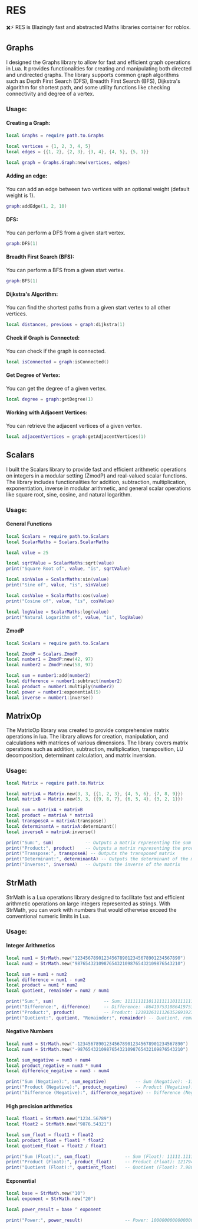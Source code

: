 # RES
✖️⚡ RES is Blazingly fast and abstracted Maths libraries container for roblox.

## Graphs
I designed the Graphs library to allow for fast and efficient graph operations in Lua. It provides functionalities for creating and manipulating both directed and undirected graphs. The library supports common graph algorithms such as Depth First Search (DFS), Breadth First Search (BFS), Dijkstra's algorithm for shortest path, and some utility functions like checking connectivity and degree of a vertex.

### Usage:

#### Creating a Graph:
```lua
local Graphs = require path.to.Graphs

local vertices = {1, 2, 3, 4, 5}
local edges = {{1, 2}, {2, 3}, {3, 4}, {4, 5}, {5, 1}}

local graph = Graphs.Graph:new(vertices, edges)
```
#### Adding an edge:
You can add an edge between two vertices with an optional weight (default weight is 1).
```lua
graph:addEdge(1, 2, 10)
```

#### DFS: 
You can perform a DFS from a given start vertex.
```lua
graph:DFS(1)
```
#### Breadth First Search (BFS): 
You can perform a BFS from a given start vertex.
```lua
graph:BFS(1)
```

#### Dijkstra's Algorithm: 
You can find the shortest paths from a given start vertex to all other vertices.
```lua
local distances, previous = graph:dijkstra(1)
```

#### Check if Graph is Connected: 
You can check if the graph is connected.
```lua
local isConnected = graph:isConnected()
```

#### Get Degree of Vertex: 
You can get the degree of a given vertex.
```lua
local degree = graph:getDegree(1)
```

#### Working with Adjacent Vertices: 
You can retrieve the adjacent vertices of a given vertex.
```lua
local adjacentVertices = graph:getAdjacentVertices(1)
```

## Scalars
I built the Scalars library to provide fast and efficient arithmetic operations on integers in a modular setting (ZmodP) and real-valued scalar functions. The library includes functionalities for addition, subtraction, multiplication, exponentiation, inverse in modular arithmetic, and general scalar operations like square root, sine, cosine, and natural logarithm.

### Usage:

#### General Functions
```lua
local Scalars = require path.to.Scalars
local ScalarMaths = Scalars.ScalarMaths

local value = 25

local sqrtValue = ScalarMaths:sqrt(value)
print("Square Root of", value, "is", sqrtValue)

local sinValue = ScalarMaths:sin(value)
print("Sine of", value, "is", sinValue)

local cosValue = ScalarMaths:cos(value)
print("Cosine of", value, "is", cosValue)

local logValue = ScalarMaths:log(value)
print("Natural Logarithm of", value, "is", logValue)
```

#### ZmodP
```lua
local Scalars = require path.to.Scalars

local ZmodP = Scalars.ZmodP
local number1 = ZmodP:new(42, 97)
local number2 = ZmodP:new(58, 97)

local sum = number1:add(number2)
local difference = number1:subtract(number2)
local product = number1:multiply(number2)
local power = number1:exponential(5)
local inverse = number1:inverse()
```

## MatrixOp
The MatrixOp library was created to provide comprehensive matrix operations in lua. The library allows for creation, manipulation, and calculations with matrices of various dimensions. The library covers matrix operations such as addition, subtraction, multiplication, transposition, LU decomposition, determinant calculation, and matrix inversion. 

### Usage:
```lua
local Matrix = require path.to.Matrix

local matrixA = Matrix.new(3, 3, {{1, 2, 3}, {4, 5, 6}, {7, 8, 9}})
local matrixB = Matrix.new(3, 3, {{9, 8, 7}, {6, 5, 4}, {3, 2, 1}})

local sum = matrixA + matrixB
local product = matrixA * matrixB
local transposeA = matrixA:transpose()
local determinantA = matrixA:determinant()
local inverseA = matrixA:inverse()

print("Sum:", sum)            -- Outputs a matrix representing the sum
print("Product:", product)    -- Outputs a matrix representing the product
print("Transpose:", transposeA) -- Outputs the transposed matrix
print("Determinant:", determinantA) -- Outputs the determinant of the matrix
print("Inverse:", inverseA)   -- Outputs the inverse of the matrix
```

## StrMath
StrMath is a Lua operations library designed to facilitate fast and efficient arithmetic operations on large integers represented as strings. With StrMath, you can work with numbers that would otherwise exceed the conventional numeric limits in Lua. 

### Usage:

#### Integer Arithmetics
```lua
local num1 = StrMath.new("1234567890123456789012345678901234567890")
local num2 = StrMath.new("9876543210987654321098765432109876543210")

local sum = num1 + num2
local difference = num1 - num2
local product = num1 * num2
local quotient, remainder = num2 / num1

print("Sum:", sum)                   -- Sum: 11111111101111111101111111111111111111000
print("Difference:", difference)     -- Difference: -8641975310864197531086419753208641975320
print("Product:", product)           -- Product: 12193263111263526919239574329840067766267340827901332126249000
print("Quotient:", quotient, "Remainder:", remainder) -- Quotient, remainder would depend on the implementation
```

#### Negative Numbers
```lua
local num3 = StrMath.new("-1234567890123456789012345678901234567890")
local num4 = StrMath.new("-9876543210987654321098765432109876543210")

local sum_negative = num3 + num4
local product_negative = num3 * num4
local difference_negative = num3 - num4

print("Sum (Negative):", sum_negative)           -- Sum (Negative): -11111111101111111101111111111111111111000
print("Product (Negative):", product_negative)   -- Product (Negative): 12193263111263526919239574329840067766267340827901332126249000
print("Difference (Negative):", difference_negative) -- Difference (Negative): 8641975310864197531086419753208641975320
```

#### High precision arithmetics
```lua
local float1 = StrMath.new("1234.56789")
local float2 = StrMath.new("9876.54321")

local sum_float = float1 + float2
local product_float = float1 * float2
local quotient_float = float2 / float1

print("Sum (Float):", sum_float)             -- Sum (Float): 11111.1111
print("Product (Float):", product_float)     -- Product (Float): 12179491.9358695319
print("Quotient (Float):", quotient_float)   -- Quotient (Float): 7.980555953346855
```

#### Exponential
```lua
local base = StrMath.new("10")
local exponent = StrMath.new("20")

local power_result = base ^ exponent

print("Power:", power_result)                -- Power: 100000000000000000000
```

